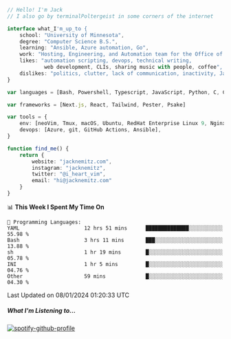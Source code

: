 ```typescript
// Hello! I'm Jack
// I also go by terminalPoltergeist in some corners of the internet

interface what_I'm_up_to {
    school: "University of Minnesota",
    degree: "Computer Science B.S.",
    learning: "Ansible, Azure automation, Go",
    work: "Hosting, Engineering, and Automation team for the Office of Information Technology at UMN",
    likes: "automation scripting, devops, technical writing,
            web development, CLIs, sharing music with people, coffee",
    dislikes: "politics, clutter, lack of communication, inactivity, Java",
}

var languages = [Bash, Powershell, Typescript, JavaScript, Python, C, C++]

var frameworks = [Next.js, React, Tailwind, Pester, Psake]

var tools = {
    env: [neoVim, Tmux, macOS, Ubuntu, RedHat Enterprise Linux 9, Nginx, DigitalOcean, Cloudflare],
    devops: [Azure, git, GitHub Actions, Ansible],
}

function find_me() {
    return {
        website: "jacknemitz.com",
        instagram: "jacknemitz",
        twitter: "@i_heart_vim",
        email: "hi@jacknemitz.com"
    }
}
```

<!--START_SECTION:waka-->
📊 **This Week I Spent My Time On** 

```text
💬 Programming Languages: 
YAML                     12 hrs 51 mins      ██████████████░░░░░░░░░░░   55.98 % 
Bash                     3 hrs 11 mins       ███░░░░░░░░░░░░░░░░░░░░░░   13.88 % 
sh                       1 hr 19 mins        █░░░░░░░░░░░░░░░░░░░░░░░░   05.78 % 
INI                      1 hr 5 mins         █░░░░░░░░░░░░░░░░░░░░░░░░   04.76 % 
Other                    59 mins             █░░░░░░░░░░░░░░░░░░░░░░░░   04.30 % 
```


 Last Updated on 08/01/2024 01:20:33 UTC
<!--END_SECTION:waka-->

##### What I'm Listening to...

[![spotify-github-profile](https://spotify-github-profile.vercel.app/api/view?uid=jack.nemitz&cover_image=true&show_offline=true&bar_color=53b14f&bar_color_cover=false&background_color=121212FF)](https://spotify-github-profile.vercel.app/api/view?uid=jack.nemitz&redirect=true)

